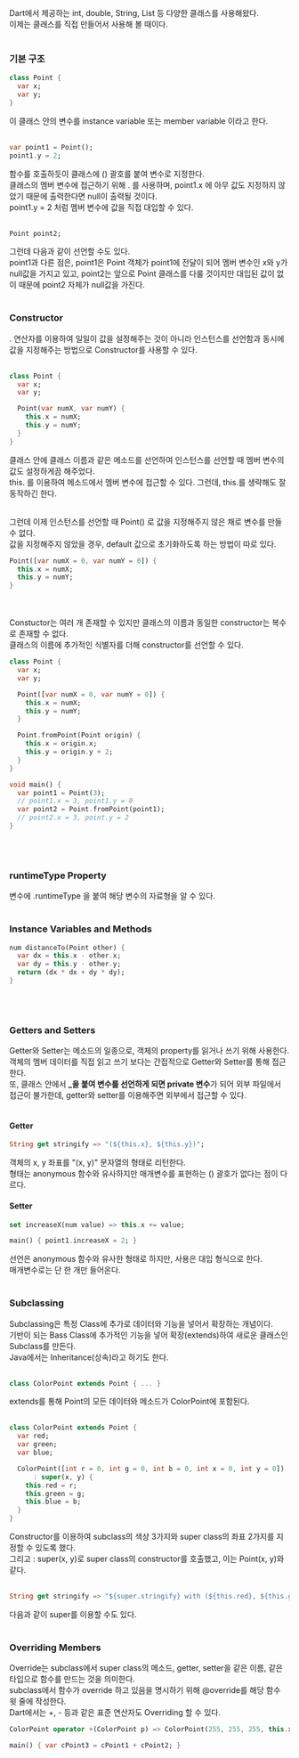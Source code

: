 Dart에서 제공하는 int, double, String, List 등 다양한 클래스를 사용해왔다.  
이제는 클래스를 직접 만들어서 사용해 볼 때이다. <br><br>

### 기본 구조
```dart
class Point {
  var x;
  var y;
}
```
이 클래스 안의 변수를 instance variable 또는 member variable 이라고 한다. <br><br>

```dart
var point1 = Point();
point1.y = 2;
```
함수를 호출하듯이 클래스에 () 괄호를 붙여 변수로 지정한다.  
클래스의 멤버 변수에 접근하기 위해 . 를 사용하며, point1.x 에 아무 값도 지정하지 않았기 때문에
출력한다면 null이 출력될 것이다.  
point1.y = 2 처럼 멤버 변수에 값을 직접 대입할 수 있다. <br><br>

```dart
Point point2;
```
그런데 다음과 같이 선언할 수도 있다.  
point1과 다른 점은, point1은 Point 객체가 point1에 전달이 되어 멤버 변수인 x와 y가 null값을 가지고 있고,
point2는 앞으로 Point 클래스를 다룰 것이지만 대입된 값이 없이 때문에 point2 자체가 null값을 가진다. <br><br>

### Constructor
. 연산자를 이용하여 일일이 값을 설정해주는 것이 아니라 인스턴스를 선언함과 동시에 값을 지정해주는 방법으로
Constructor를 사용할 수 있다. <br><br>

```dart
class Point {
  var x;
  var y;

  Point(var numX, var numY) {
    this.x = numX;
    this.y = numY;
  }
}
```
클래스 안에 클래스 이름과 같은 메소드를 선언하여 인스턴스를 선언할 때 멤버 변수의 값도 설정하게끔 해주었다.  
this. 를 이용하여 메소드에서 멤버 변수에 접근할 수 있다. 그런데, this.를 생략해도 잘 동작하긴 한다. <br><br>

그런데 이제 인스턴스를 선언할 때 Point() 로 값을 지정해주지 않은 채로 변수를 만들 수 없다.  
값을 지정해주지 않았을 경우, default 값으로 초기화하도록 하는 방법이 따로 있다.  
```dart
Point([var numX = 0, var numY = 0]) {
  this.x = numX;
  this.y = numY;
}
```
<br><br>
Constuctor는 여러 개 존재할 수 있지만 클래스의 이름과 동일한 constructor는 복수로 존재할 수 없다.  
클래스의 이름에 추가적인 식별자를 더해 constructor를 선언할 수 있다.
```dart
class Point {
  var x;
  var y;

  Point([var numX = 0, var numY = 0]) {
    this.x = numX;
    this.y = numY;
  }

  Point.fromPoint(Point origin) {
    this.x = origin.x;
    this.y = origin.y + 2;
  }
}

void main() {
  var point1 = Point(3);
  // point1.x = 3, point1.y = 0
  var point2 = Point.fromPoint(point1);
  // point2.x = 3, point.y = 2
}
```
<br><br>

### runtimeType Property
변수에 .runtimeType 을 붙여 해당 변수의 자료형을 알 수 있다. <br><br>

### Instance Variables and Methods
```dart
num distanceTo(Point other) {
  var dx = this.x - other.x;
  var dy = this.y - other.y;
  return (dx * dx + dy * dy);
}
```
<br><br>

### Getters and Setters
Getter와 Setter는 메소드의 일종으로, 객체의 property를 읽거나 쓰기 위해 사용한다.  
객체의 멤버 데이터를 직접 읽고 쓰기 보다는 간접적으로 Getter와 Setter를 통해 접근한다.  
또, 클래스 안에서 **\_을 붙여 변수를 선언하게 되면 private 변수**가 되어 외부 파일에서 접근이 불가한데,
getter와 setter를 이용해주면 외부에서 접근할 수 있다. <br><br>

#### Getter
```dart
String get stringify => "(${this.x}, ${this.y})";
```
객체의 x, y 좌표를 "(x, y)" 문자열의 형태로 리턴한다.  
형태는 anonymous 함수와 유사하지만 매개변수를 표현하는 () 괄호가 없다는 점이 다르다.
#### Setter
```dart
set increaseX(num value) => this.x += value;

main() { point1.increaseX = 2; }
```
선언은 anonymous 함수와 유사한 형태로 하지만, 사용은 대입 형식으로 한다.  
매개변수로는 단 한 개만 들어온다. <br><br>

### Subclassing
Subclassing은 특정 Class에 추가로 데이터와 기능을 넣어서 확장하는 개념이다.  
기반이 되는 Bass Class에 추가적인 기능을 넣어 확장(extends)하여 새로운 클래스인 Subclass를 만든다.  
Java에서는 Inheritance(상속)라고 하기도 한다. <br><br>

```dart
class ColorPoint extends Point { ... }
```
extends를 통해 Point의 모든 데이터와 메소드가 ColorPoint에 포함된다. <br><br>

```dart
class ColorPoint extends Point {
  var red;
  var green;
  var blue;

  ColorPoint([int r = 0, int g = 0, int b = 0, int x = 0, int y = 0])
      : super(x, y) {
    this.red = r;
    this.green = g;
    this.blue = b;
  }
}
```
Constructor를 이용하여 subclass의 색상 3가지와 super class의 좌표 2가지를 지정할 수 있도록 했다.  
그리고 : super(x, y)로 super class의 constructor를 호출했고, 이는 Point(x, y)와 같다. <br><br>

```dart
String get stringify => "${super.stringify} with (${this.red}, ${this.green}, ${this.red})";
```
다음과 같이 super를 이용할 수도 있다. <br><br>

### Overriding Members
Override는 subclass에서 super class의 메소드, getter, setter을 같은 이름, 같은 타입으로 함수를 만드는 것을 의미한다.   
subclass에서 함수가 override 하고 있음을 명시하기 위해 @override를 해당 함수 윗 줄에 작성한다.  
Dart에서는 +, - 등과 같은 표준 연산자도 Overriding 할 수 있다.
```dart
ColorPoint operator +(ColorPoint p) => ColorPoint(255, 255, 255, this.x + p.x, this.y + p.y);

main() { var cPoint3 = cPoint1 + cPoint2; }
```
